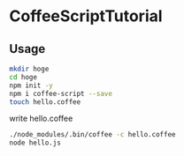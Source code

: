 # CoffeeScriptTutorial

## Usage
```sh
mkdir hoge
cd hoge
npm init -y
npm i coffee-script --save
touch hello.coffee
```
write hello.coffee

```sh
./node_modules/.bin/coffee -c hello.coffee
node hello.js
```
